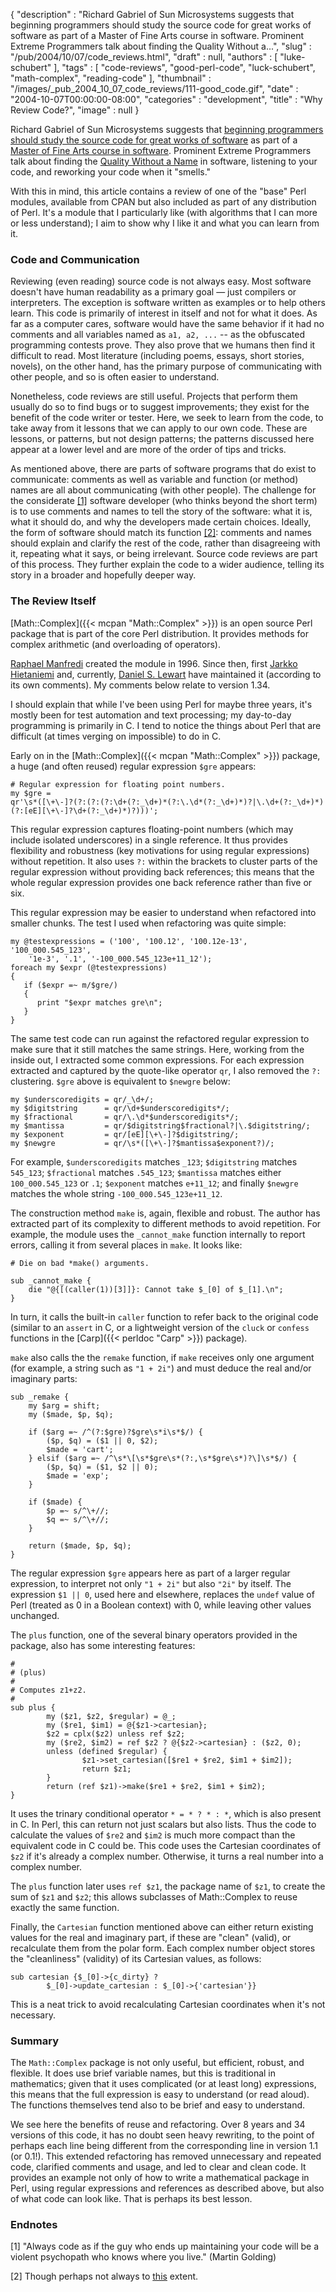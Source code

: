 {
   "description" : "Richard Gabriel of Sun Microsystems suggests that beginning programmers should study the source code for great works of software as part of a Master of Fine Arts course in software. Prominent Extreme Programmers talk about finding the Quality Without a...",
   "slug" : "/pub/2004/10/07/code_reviews.html",
   "draft" : null,
   "authors" : [
      "luke-schubert"
   ],
   "tags" : [
      "code-reviews",
      "good-perl-code",
      "luck-schubert",
      "math-complex",
      "reading-code"
   ],
   "thumbnail" : "/images/_pub_2004_10_07_code_reviews/111-good_code.gif",
   "date" : "2004-10-07T00:00:00-08:00",
   "categories" : "development",
   "title" : "Why Review Code?",
   "image" : null
}



Richard Gabriel of Sun Microsystems suggests that [beginning programmers should study the source code for great works of software](http://java.sun.com/features/2002/11/gabriel_qa.html) as part of a [Master of Fine Arts course in software](http://www.dreamsongs.com/MFASoftware.html). Prominent Extreme Programmers talk about finding the [Quality Without a Name](http://c2.com/cgi/wiki?QualityWithoutaName) in software, listening to your code, and reworking your code when it "smells."

With this in mind, this article contains a review of one of the "base" Perl modules, available from CPAN but also included as part of any distribution of Perl. It's a module that I particularly like (with algorithms that I can more or less understand); I aim to show why I like it and what you can learn from it.

### Code and Communication

Reviewing (even reading) source code is not always easy. Most software doesn't have human readability as a primary goal — just compilers or interpreters. The exception is software written as examples or to help others learn. This code is primarily of interest in itself and not for what it does. As far as a computer cares, software would have the same behavior if it had no comments and all variables named as `a1, a2, ...` -- as the obfuscated programming contests prove. They also prove that we humans then find it difficult to read. Most literature (including poems, essays, short stories, novels), on the other hand, has the primary purpose of communicating with other people, and so is often easier to understand.

Nonetheless, code reviews are still useful. Projects that perform them usually do so to find bugs or to suggest improvements; they exist for the benefit of the code writer or tester. Here, we seek to learn from the code, to take away from it lessons that we can apply to our own code. These are lessons, or patterns, but not design patterns; the patterns discussed here appear at a lower level and are more of the order of tips and tricks.

As mentioned above, there are parts of software programs that do exist to communicate: comments as well as variable and function (or method) names are all about communicating (with other people). The challenge for the considerate [\[1\]](#codemaintainer) software developer (who thinks beyond the short term) is to use comments and names to tell the story of the software: what it is, what it should do, and why the developers made certain choices. Ideally, the form of software should match its function [\[2\]](#camel): comments and names should explain and clarify the rest of the code, rather than disagreeing with it, repeating what it says, or being irrelevant. Source code reviews are part of this process. They further explain the code to a wider audience, telling its story in a broader and hopefully deeper way.

### The Review Itself

[Math::Complex]({{< mcpan "Math::Complex" >}}) is an open source Perl package that is part of the core Perl distribution. It provides methods for complex arithmetic (and overloading of operators).

[Raphael Manfredi](http://c2.com/cgi/wiki?RaphaelManfredi) created the module in 1996. Since then, first [Jarkko Hietaniemi](http://www.hut.fi/~jhi/) and, currently, [Daniel S. Lewart](http://www.prairienet.org/~dslewart/) have maintained it (according to its own comments). My comments below relate to version 1.34.

I should explain that while I've been using Perl for maybe three years, it's mostly been for test automation and text processing; my day-to-day programming is primarily in C. I tend to notice the things about Perl that are difficult (at times verging on impossible) to do in C.

Early on in the [Math::Complex]({{< mcpan "Math::Complex" >}}) package, a huge (and often reused) regular expression `$gre` appears:

    # Regular expression for floating point numbers.
    my $gre =
    qr'\s*([\+\-]?(?:(?:(?:\d+(?:_\d+)*(?:\.\d*(?:_\d+)*)?|\.\d+(?:_\d+)*)(?:[eE][\+\-]?\d+(?:_\d+)*)?)))';

This regular expression captures floating-point numbers (which may include isolated underscores) in a single reference. It thus provides flexibility and robustness (key motivations for using regular expressions) without repetition. It also uses `?:` within the brackets to cluster parts of the regular expression without providing back references; this means that the whole regular expression provides one back reference rather than five or six.

This regular expression may be easier to understand when refactored into smaller chunks. The test I used when refactoring was quite simple:

    my @testexpressions = ('100', '100.12', '100.12e-13', '100_000.545_123',
        '1e-3', '.1', '-100_000.545_123e+11_12');
    foreach my $expr (@testexpressions)
    {
       if ($expr =~ m/$gre/)
       {
          print "$expr matches gre\n";
       }
    }

The same test code can run against the refactored regular expression to make sure that it still matches the same strings. Here, working from the inside out, I extracted some common expressions. For each expression extracted and captured by the quote-like operator `qr`, I also removed the `?:` clustering. `$gre` above is equivalent to `$newgre` below:

    my $underscoredigits = qr/_\d+/;
    my $digitstring      = qr/\d+$underscoredigits*/;
    my $fractional       = qr/\.\d*$underscoredigits*/;
    my $mantissa         = qr/$digitstring$fractional?|\.$digitstring/;
    my $exponent         = qr/[eE][\+\-]?$digitstring/;
    my $newgre           = qr/\s*([\+\-]?$mantissa$exponent?)/;

For example, `$underscoredigits` matches `_123`; `$digitstring` matches `545_123`; `$fractional` matches `.545_123`; `$mantissa` matches either `100_000.545_123` or `.1`; `$exponent` matches `e+11_12`; and finally `$newgre` matches the whole string `-100_000.545_123e+11_12`.

The construction method `make` is, again, flexible and robust. The author has extracted part of its complexity to different methods to avoid repetition. For example, the module uses the `_cannot_make` function internally to report errors, calling it from several places in `make`. It looks like:

    # Die on bad *make() arguments.

    sub _cannot_make {
        die "@{[(caller(1))[3]]}: Cannot take $_[0] of $_[1].\n";
    }

In turn, it calls the built-in `caller` function to refer back to the original code (similar to an `assert` in C, or a lightweight version of the `cluck` or `confess` functions in the [Carp]({{< perldoc "Carp" >}}) package).

`make` also calls the the `remake` function, if `make` receives only one argument (for example, a string such as `"1 + 2i"`) and must deduce the real and/or imaginary parts:

    sub _remake {
        my $arg = shift;
        my ($made, $p, $q);

        if ($arg =~ /^(?:$gre)?$gre\s*i\s*$/) {
            ($p, $q) = ($1 || 0, $2);
            $made = 'cart';
        } elsif ($arg =~ /^\s*\[\s*$gre\s*(?:,\s*$gre\s*)?\]\s*$/) {
            ($p, $q) = ($1, $2 || 0);
            $made = 'exp';
        }

        if ($made) {
            $p =~ s/^\+//;
            $q =~ s/^\+//;
        }

        return ($made, $p, $q);
    }

The regular expression `$gre` appears here as part of a larger regular expression, to interpret not only `"1 + 2i"` but also `"2i"` by itself. The expression `$1 || 0`, used here and elsewhere, replaces the `undef` value of Perl (treated as 0 in a Boolean context) with 0, while leaving other values unchanged.

The `plus` function, one of the several binary operators provided in the package, also has some interesting features:

    #
    # (plus)
    #
    # Computes z1+z2.
    #
    sub plus {
            my ($z1, $z2, $regular) = @_;
            my ($re1, $im1) = @{$z1->cartesian};
            $z2 = cplx($z2) unless ref $z2;
            my ($re2, $im2) = ref $z2 ? @{$z2->cartesian} : ($z2, 0);
            unless (defined $regular) {
                    $z1->set_cartesian([$re1 + $re2, $im1 + $im2]);
                    return $z1;
            }
            return (ref $z1)->make($re1 + $re2, $im1 + $im2);
    }

It uses the trinary conditional operator `* = * ? * : *`, which is also present in C. In Perl, this can return not just scalars but also lists. Thus the code to calculate the values of `$re2` and `$im2` is much more compact than the equivalent code in C could be. This code uses the Cartesian coordinates of `$z2` if it's already a complex number. Otherwise, it turns a real number into a complex number.

The `plus` function later uses `ref $z1`, the package name of `$z1`, to create the sum of `$z1` and `$z2`; this allows subclasses of Math::Complex to reuse exactly the same function.

Finally, the `Cartesian` function mentioned above can either return existing values for the real and imaginary part, if these are "clean" (valid), or recalculate them from the polar form. Each complex number object stores the "cleanliness" (validity) of its Cartesian values, as follows:

    sub cartesian {$_[0]->{c_dirty} ?
            $_[0]->update_cartesian : $_[0]->{'cartesian'}}

This is a neat trick to avoid recalculating Cartesian coordinates when it's not necessary.

### Summary

The `Math::Complex` package is not only useful, but efficient, robust, and flexible. It does use brief variable names, but this is traditional in mathematics; given that it uses complicated (or at least long) expressions, this means that the full expression is easy to understand (or read aloud). The functions themselves tend also to be brief and easy to understand.

We see here the benefits of reuse and refactoring. Over 8 years and 34 versions of this code, it has no doubt seen heavy rewriting, to the point of perhaps each line being different from the corresponding line in version 1.1 (or 0.1!). This extended refactoring has removed unnecessary and repeated code, clarified comments and usage, and led to clear and clean code. It provides an example not only of how to write a mathematical package in Perl, using regular expressions and references as described above, but also of what code can look like. That is perhaps its best lesson.

### Endnotes

<span id="codemaintainer">\[1\]</span> "Always code as if the guy who ends up maintaining your code will be a violent psychopath who knows where you live." (Martin Golding)

<span id="camel">\[2\]</span> Though perhaps not always to [this](http://www.perlmonks.org/index.pl?node_id=45213) extent.
